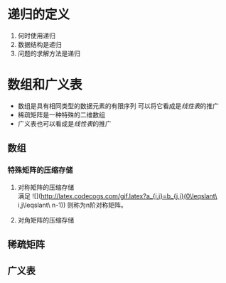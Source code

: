 # 递归的定义
1. 何时使用递归
2. 数据结构是递归
3. 问题的求解方法是递归


# 数组和广义表
* 数组是具有相同类型的数据元素的有限序列 可以将它看成是*线性表*的推广
* 稀疏矩阵是一种特殊的二维数组
* 广义表也可以看成是*线性表*的推广

## 数组
### 特殊矩阵的压缩存储
1. 对称矩阵的压缩存储  
满足  ![](http://latex.codecogs.com/gif.latex?a_{i,j}=b_{j,i}(0\leqslant\ i,j\leqslant\ n-1)) 则称为n阶对称矩阵。



2. 对角矩阵的压缩存储

## 稀疏矩阵

## 广义表
